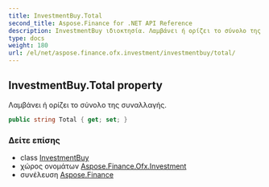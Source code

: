 ```yaml
---
title: InvestmentBuy.Total
second_title: Aspose.Finance for .NET API Reference
description: InvestmentBuy ιδιοκτησία. Λαμβάνει ή ορίζει το σύνολο της συναλλαγής.
type: docs
weight: 180
url: /el/net/aspose.finance.ofx.investment/investmentbuy/total/
---
```

## InvestmentBuy.Total property

Λαμβάνει ή ορίζει το σύνολο της συναλλαγής.

```csharp
public string Total { get; set; }
```

### Δείτε επίσης

* class [InvestmentBuy](../)
* χώρος ονομάτων [Aspose.Finance.Ofx.Investment](../../investmentbuy/)
* συνέλευση [Aspose.Finance](../../../)


